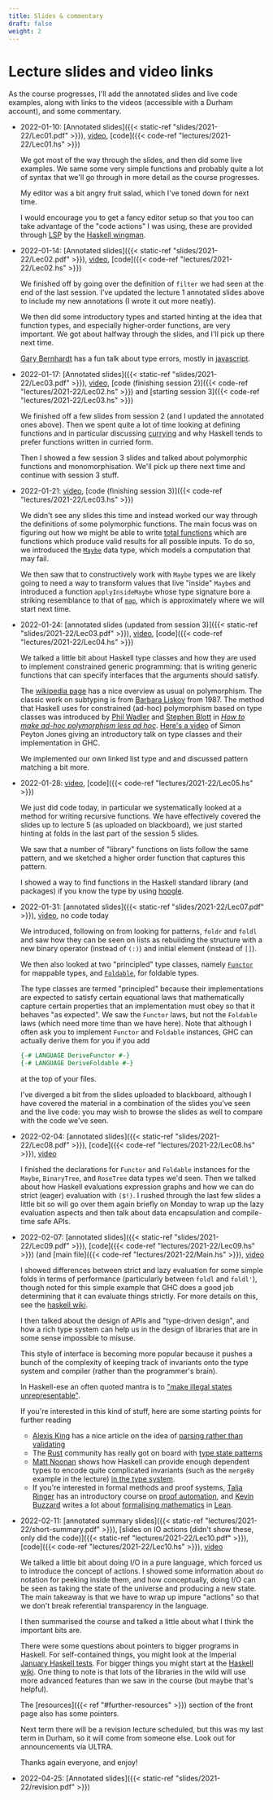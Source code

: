 ```yaml
---
title: Slides & commentary
draft: false
weight: 2
---
```


# Lecture slides and video links

As the course progresses, I'll add the annotated slides and live code
examples, along with links to the videos (accessible with a Durham
account), and some commentary.

- 2022-01-10: [Annotated slides]({{< static-ref
  "slides/2021-22/Lec01.pdf" >}}),
  [video](https://durham.cloud.panopto.eu/Panopto/Pages/Viewer.aspx?id=cefca3c8-328b-4b0e-b0a1-ae19011c7e90), [code]({{< code-ref "lectures/2021-22/Lec01.hs" >}})
  
  We got most of the way through the slides, and then did some live
  examples. We same some very simple functions and probably quite a
  lot of syntax that we'll go through in more detail as the course
  progresses.
  
  My editor was a bit angry fruit salad, which I've toned
  down for next time.
  
  I would encourage you to get a fancy editor setup so that you too
  can take advantage of the "code actions" I was using, these are
  provided through
  [LSP](https://microsoft.github.io/language-server-protocol/) by the
  [Haskell wingman](https://haskellwingman.dev).

- 2022-01-14: [Annotated slides]({{< static-ref
  "slides/2021-22/Lec02.pdf" >}}),
  [video](https://durham.cloud.panopto.eu/Panopto/Pages/Viewer.aspx?id=cc24733d-6605-4282-9b8f-ae1d00eaa76f),
  [code]({{< code-ref "lectures/2021-22/Lec02.hs" >}})
  
  We finished off by going over the definition of `filter` we had seen
  at the end of the last session. I've updated the lecture 1 annotated
  slides above to include my new annotations (I wrote it out more
  neatly).
  
  We then did some introductory types and started hinting at the idea
  that function types, and especially higher-order functions, are very
  important. We got about halfway through the slides, and I'll pick up
  there next time.

  [Gary Bernhardt](https://www.destroyallsoftware.com/) has a fun talk
  about type errors, mostly in
  [javascript](https://www.destroyallsoftware.com/talks/wat).

- 2022-01-17: [Annotated slides]({{< static-ref
  "slides/2021-22/Lec03.pdf" >}}),
  [video](https://durham.cloud.panopto.eu/Panopto/Pages/Viewer.aspx?id=e4009fa3-8fb3-4bd2-b1fe-ae20011e6bba),
  [code (finishing session 2)]({{< code-ref
  "lectures/2021-22/Lec02.hs" >}}) and [starting session 3]({{< code-ref
  "lectures/2021-22/Lec03.hs" >}})
  
  We finished off a few slides from session 2 (and I updated the
  annotated ones above). Then we spent quite a lot of time looking at
  defining functions and in particular discussing
  [currying](https://en.wikipedia.org/wiki/Currying) and why Haskell
  tends to prefer functions written in curried form.
  
  Then I showed a few session 3 slides and talked about polymorphic
  functions and monomorphisation. We'll pick up there next time and
  continue with session 3 stuff.
  
- 2022-01-21:
  [video](https://durham.cloud.panopto.eu/Panopto/Pages/Viewer.aspx?id=6e60d837-300c-4453-b60c-ae2400eaa0c9),
  [code (finishing session 3)]({{< code-ref
  "lectures/2021-22/Lec03.hs" >}})

  We didn't see any slides this time and instead worked our way
  through the definitions of some polymorphic functions. The main
  focus was on figuring out how we might be able to write [total
  functions](https://en.wikipedia.org/wiki/Partial_function) which are
  functions which produce valid results for all possible inputs. To do
  so, we introduced the
  [`Maybe`](https://hackage.haskell.org/package/base-4.16.0.0/docs/Prelude.html#t:Maybe)
  data type, which models a computation that may fail.
  
  We then saw that to constructively work with `Maybe` types we are
  likely going to need a way to transform values that live "inside"
  `Maybe`s and introduced a function `applyInsideMaybe` whose type signature bore a
  striking resemblance to that of
  [`map`](https://hackage.haskell.org/package/base-4.16.0.0/docs/Prelude.html#v:map),
  which is approximately where we will start next time.

- 2022-01-24:
  [annotated slides (updated from session 3)]({{< static-ref
  "slides/2021-22/Lec03.pdf" >}}),
  [video](https://durham.cloud.panopto.eu/Panopto/Pages/Viewer.aspx?id=39af24fe-316b-42a7-b0e2-ae27011c4f92),
  [code]({{< code-ref "lectures/2021-22/Lec04.hs" >}})
  
  We talked a little bit about Haskell type classes and how they are
  used to implement constrained generic programming: that is writing
  generic functions that can specify interfaces that the arguments
  should satisfy.
  
  The [wikipedia
  page](https://en.wikipedia.org/wiki/Polymorphism_(computer_science))
  has a nice overview as usual on polymorphism. The classic work on
  subtyping is from [Barbara
  Liskov](https://en.wikipedia.org/wiki/Barbara_Liskov) from 1987. The
  method that Haskell uses for constrained (ad-hoc) polymorphism based
  on type classes was introduced by [Phil
  Wadler](http://homepages.inf.ed.ac.uk/wadler/) and [Stephen
  Blott](https://www.computing.dcu.ie/~sblott/) in [_How to make
  ad-hoc polymorphism less ad
  hoc_](http://homepages.inf.ed.ac.uk/wadler/topics/type-classes.html#class).
  [Here's a video](https://www.youtube.com/watch?v=6COvD8oynmI) of
  Simon Peyton Jones giving an introductory talk on type classes and
  their implementation in GHC.
  
  We implemented our own linked list type and and discussed pattern
  matching a bit more.

- 2022-01-28:
  [video](https://durham.cloud.panopto.eu/Panopto/Pages/Viewer.aspx?id=a9386ccd-4791-4d18-a6fb-ae2b00eeb084),
  [code]({{< code-ref "lectures/2021-22/Lec05.hs" >}})
  
  We just did code today, in particular we systematically looked at a
  method for writing recursive functions. We have effectively covered
  the slides up to lecture 5 (as uploaded on blackboard), we just
  started hinting at folds in the last part of the session 5 slides.
  
  We saw that a number of "library" functions on lists follow the same
  pattern, and we sketched a higher order function that captures this
  pattern.
  
  I showed a way to find functions in the Haskell standard
  library (and packages) if you know the type by using
  [hoogle](https://hoogle.haskell.org).
  
- 2022-01-31:
  [annotated slides]({{< static-ref "slides/2021-22/Lec07.pdf" >}}),
  [video](https://durham.cloud.panopto.eu/Panopto/Pages/Viewer.aspx?id=c07d3261-2522-46af-b2b5-ae2e0119a7b9),
  no code today
  
  We introduced, following on from looking for patterns, `foldr` and
  `foldl` and saw how they can be seen on lists as rebuilding the
  structure with a new binary operator (instead of `(:)`) and initial
  element (instead of `[]`).
  
  We then also looked at two "principled" type classes, namely
  [`Functor`](https://hackage.haskell.org/package/base-4.14.1.0/docs/Prelude.html#t:Functor)
  for mappable types, and
  [`Foldable`](https://hackage.haskell.org/package/base-4.16.0.0/docs/Prelude.html#t:Foldable),
  for foldable types.
  
  The type classes are termed "principled" because their
  implementations are expected to satisfy certain equational laws that
  mathematically capture certain properties that an implementation
  must obey so that it behaves "as expected". We saw the `Functor`
  laws, but not the `Foldable` laws (which need more time than we have
  here). Note that although I often ask you to implement `Functor` and
  `Foldable` instances, GHC can actually derive them for you if you
  add
  ```hs
  {-# LANGUAGE DeriveFunctor #-}
  {-# LANGUAGE DeriveFoldable #-}
  ```
  at the top of your files.
  
  I've diverged a bit from the slides uploaded to blackboard, although
  I have covered the material in a combination of the slides you've
  seen and the live code: you may wish to browse the slides as well to
  compare with the code we've seen.

- 2022-02-04:
  [annotated slides]({{< static-ref "slides/2021-22/Lec08.pdf" >}}),
  [code]({{< code-ref "lectures/2021-22/Lec08.hs" >}}),
  [video](https://durham.cloud.panopto.eu/Panopto/Pages/Viewer.aspx?id=59cd3222-5c2f-463e-858d-ae3200ea66dd)

  I finished the declarations for `Functor` and `Foldable` instances
  for the `Maybe`, `BinaryTree`, and `RoseTree` data types we'd seen.
  Then we talked about how Haskell evaluations expression graphs and
  how we can do strict (eager) evaluation with `($!)`. I rushed
  through the last few slides a little bit so will go over them again
  briefly on Monday to wrap up the lazy evaluation aspects and then
  talk about data encapsulation and compile-time safe APIs.

- 2022-02-07:
  [annotated slides]({{< static-ref "slides/2021-22/Lec09.pdf" >}}),
  [code]({{< code-ref "lectures/2021-22/Lec09.hs" >}}) (and [main
  file]({{< code-ref "lectures/2021-22/Main.hs" >}}),
  [video](https://durham.cloud.panopto.eu/Panopto/Pages/Viewer.aspx?id=c16f703f-b397-4865-99c4-ae35011d2515)
  
  I showed differences between strict and lazy evaluation for some
  simple folds in terms of performance (particularly between `foldl`
  and `foldl'`), though noted for this simple example that GHC does a
  good job determining that it can evaluate things strictly. For more
  details on this, see the [haskell
  wiki](https://wiki.haskell.org/Performance/Strictness).
  
  I then talked about the design of APIs and "type-driven design", and
  how a rich type system can help us in the design of libraries that
  are in some sense impossible to misuse.
  
  This style of interface is becoming more popular because it
  pushes a bunch of the complexity of keeping track of invariants onto
  the type system and compiler (rather than the programmer's brain).
  
  In Haskell-ese an often quoted mantra is to ["make illegal states
  unrepresentable"](https://buttondown.email/hillelwayne/archive/making-illegal-states-unrepresentable/).
  
  If you're interested in this kind of stuff, here are some starting
  points for further reading
  
  - [Alexis King](https://lexi-lambda.github.io) has a nice article on
    the idea of [parsing rather than
    validating](https://lexi-lambda.github.io/blog/2019/11/05/parse-don-t-validate/)
  - The [Rust](https://www.rust-lang.org/) community has really got on
    board with [type state
    patterns](http://cliffle.com/blog/rust-typestate/)
  - [Matt Noonan](https://mobile.twitter.com/banjotragedy) shows how
    Haskell can provide enough dependent types to encode quite
    complicated invariants (such as the `mergeBy` example in the
    lecture) [in the type system](https://kataskeue.com/gdp.pdf).
  - If you're interested in formal methods and proof systems, [Talia
    Ringer](https://dependenttyp.es/) has an introductory course on
    [proof
    automation](https://dependenttyp.es/classes/598sp2022.html), and
    [Kevin Buzzard](https://www.imperial.ac.uk/people/k.buzzard)
    writes a lot about [formalising
    mathematics](https://xenaproject.wordpress.com) in
    [Lean](https://xenaproject.wordpress.com).

- 2022-02-11: [annotated summary slides]({{< static-ref
  "lectures/2021-22/short-summary.pdf" >}}), [slides on IO actions
  (didn't show these, only did the code)]({{< static-ref
  "lectures/2021-22/Lec10.pdf" >}}), [code]({{< code-ref
  "lectures/2021-22/Lec10.hs" >}}),
  [video](https://durham.cloud.panopto.eu/Panopto/Pages/Viewer.aspx?id=c894a492-1eaf-4983-b75b-ae3900e95253)
  
  We talked a little bit about doing I/O in a pure language, which
  forced us to introduce the concept of actions. I showed some
  information about `do` notation for peeking inside them, and how
  conceptually, doing I/O can be seen as taking the state of the
  universe and producing a new state. The main takeaway is that we
  have to wrap up impure "actions" so that we don't break referential
  transparency in the language.
  
  I then summarised the course and talked a little about what I think
  the important bits are.
  
  There were some questions about pointers to bigger programs in
  Haskell. For self-contained things, you might look at the Imperial
  [January Haskell tests](http://wp.doc.ic.ac.uk/ajf/haskell-tests/).
  For bigger things you might start at the [Haskell
  wiki](https://wiki.haskell.org/Applications_and_libraries). One
  thing to note is that lots of the libraries in the wild will use
  more advanced features than we saw in the course (but maybe that's
  helpful).
  
  The [resources]({{< ref "#further-resources" >}}) section of the
  front page also has some pointers.
  
  Next term there will be a revision lecture scheduled, but this was
  my last term in Durham, so it will come from someone else. Look out
  for announcements via ULTRA.
  
  Thanks again everyone, and enjoy!
  
- 2022-04-25: [Annotated slides]({{< static-ref "slides/2021-22/revision.pdf" >}})
